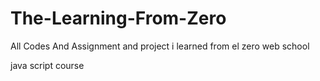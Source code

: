 # The-Learning-From-Zero
All Codes And Assignment and project i learned from el zero web school 

java script course
